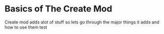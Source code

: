 # Basics of The Create Mod

Create mod adds alot of stuff so lets go through the major things it adds and how to use them test
